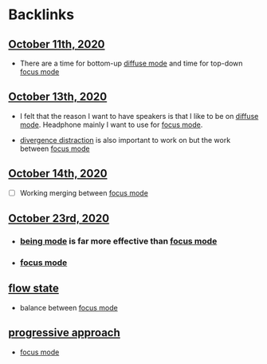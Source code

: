 
# Backlinks
## [October 11th, 2020](<October 11th, 2020.md>)
- There are a time for bottom-up [diffuse mode](<diffuse mode.md>) and time for top-down [focus mode](<focus mode.md>)

## [October 13th, 2020](<October 13th, 2020.md>)
- I felt that the reason I want to have speakers is that I like to be on [diffuse mode](<diffuse mode.md>). Headphone mainly I want to use for [focus mode](<focus mode.md>).

- [divergence distraction](<divergence distraction.md>) is also important to work on but the work between [focus mode](<focus mode.md>)

## [October 14th, 2020](<October 14th, 2020.md>)
- [ ] Working merging between [focus mode](<focus mode.md>)

## [October 23rd, 2020](<October 23rd, 2020.md>)
- ### [being mode](<being mode.md>) is far more effective than [focus mode](<focus mode.md>)

- ### [focus mode](<focus mode.md>)

## [flow state](<flow state.md>)
- balance between [focus mode](<focus mode.md>)

## [progressive approach](<progressive approach.md>)
- [focus mode](<focus mode.md>)

